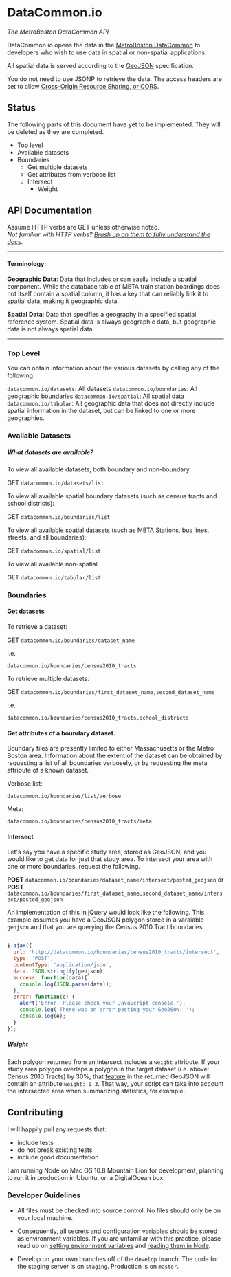# DataCommon.io

*The MetroBoston DataCommon API*

DataCommon.io opens the data in the [MetroBoston DataCommon](http://metrobostondatacommon.org/) to developers who wish to use data in spatial or non-spatial applications.

All spatial data is served according to the [GeoJSON](http://geojson.org/geojson-spec.html) specification.

You do not need to use JSONP to retrieve the data. The access headers are set to allow [Cross-Origin Resource Sharing, or CORS](http://enable-cors.org/server_expressjs.html).


## Status

The following parts of this document have yet to be implemented. They will be deleted as they are completed.

+ Top level
+ Available datasets
+ Boundaries
  + Get multiple datasets
  + Get attributes from verbose list
  + Intersect
    + Weight


## API Documentation


Assume HTTP verbs are GET unless otherwise noted.  
*Not familiar with HTTP verbs? [Brush up on them to fully understand the docs](http://net.tutsplus.com/tutorials/other/a-beginners-introduction-to-http-and-rest/).*



------

#### Terminology:

__Geographic Data__: Data that includes or can easily include a spatial component. While the database table of MBTA train station boardings does not itself contain a spatial column, it has a key that can reliably link it to spatial data, making it geographic data.

__Spatial Data__:    Data that specifies a geography in a specified spatial reference system. Spatial data is always geographic data, but geographic data is not always spatial data.

------



### Top Level

You can obtain information about the various datasets by calling any of the following:

`datacommon.io/datasets`: All datasets
`datacommon.io/boundaries`: All geographic boundaries
`datacommon.io/spatial`: All spatial data
`datacommon.io/tabular`: All geographic data that does not directly include spatial information in the dataset, but can be linked to one or more geographies.


### Available Datasets
##### What datasets are available?

To view all available datasets, both boundary and non-boundary:

GET `datacommon.io/datasets/list`


To view all available spatial boundary datasets (such as census tracts and school districts):

GET `datacommon.io/boundaries/list`


To view all available spatial datasets (such as MBTA Stations, bus lines, streets, and all boundaries):

GET `datacommon.io/spatial/list`


To view all available non-spatial

GET `datacommon.io/tabular/list`


### Boundaries

#### Get datasets

To retrieve a dataset:

GET `datacommon.io/boundaries/dataset_name`

i.e.
```
datacommon.io/boundaries/census2010_tracts
```


To retrieve multiple datasets:

GET `datacommon.io/boundaries/first_dataset_name,second_dataset_name`

i.e.
```
datacommon.io/boundaries/census2010_tracts,school_districts
```



#### Get attributes of a boundary dataset.

Boundary files are presently limited to either Massachusetts or the Metro Boston area. Information about the extent of the dataset can be obtained by requesting a list of all boundaries verbosely, or by requesting the meta attribute of a known dataset.

Verbose list:

```
datacommon.io/boundaries/list/verbose
```

Meta:
```
datacommon.io/boundaries/census2010_tracts/meta
```



#### Intersect
Let's say you have a specific study area, stored as GeoJSON, and you would like to get data for just that study area. To intersect your area with one or more boundaries, request the following.

__POST__ `datacommon.io/boundaries/dataset_name/intersect/posted_geojson` or
__POST__ `datacommon.io/boundaries/first_dataset_name,second_dataset_name/intersect/posted_geojson`

An implementation of this in jQuery would look like the following. This example assumes you have a GeoJSON polygon stored in a varaiable `geojson` and that you are querying the Census 2010 Tract boundaries.

```javascript

$.ajax({
  url: 'http://datacommon.io/boundaries/census2010_tracts/intersect', 
  type: 'POST', 
  contentType: 'application/json', 
  data: JSON.stringify(geojson),
  success: function(data){
    console.log(JSON.parse(data));
  },
  error: function(e) {
    alert('Error. Please check your JavaScript console.');
    console.log('There was an error posting your GeoJSON: ');
    console.log(e);
  }
});

```

##### Weight

Each polygon returned from an intersect includes a `weight` attribute. If your study area polygon overlaps a polygon in the target dataset (i.e. above: Census 2010 Tracts) by 30%, that [feature](http://geojson.org/geojson-spec.html#feature-objects) in the returned GeoJSON will contain an attribute `weight: 0.3`. That way, your script can take into account the intersected area when summarizing statistics, for example.


Contributing
--------------------

I will happily pull any requests that:

+ include tests
+ do not break existing tests
+ include good documentation


I am running Node on Mac OS 10.8 Mountain Lion for development, planning to run it in production in Ubuntu, on a DigitalOcean box.


### Developer Guidelines

+ All files must be checked into source control. No files should only be on your local machine.
+ Consequently, all secrets and configuration variables should be stored as environment variables. If you are unfamiliar with this practice, please read up on [setting environment variables][setting] and [reading them in Node][reading].

+ Develop on your own branches off of the `develop` branch. The code for the staging server is on `staging`. Production is on `master`.

[setting]: http://askubuntu.com/questions/730/how-do-i-set-environment-variables
[reading]: http://stackoverflow.com/questions/4870328/how-to-read-environment-variable-in-node-js